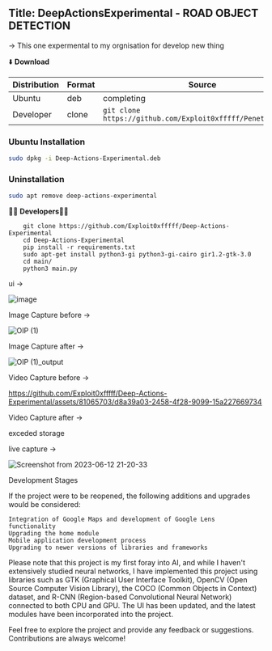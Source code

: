 ## Title: DeepActionsExperimental -  ROAD OBJECT DETECTION 

-> This one expermental to my orgnisation for develop new thing

⬇️ **Download**

| Distribution | Format | Source |
| ------------ | ------ | ------ |
| Ubuntu       | deb    | completing |
| Developer    | clone  | `git clone https://github.com/Exploit0xfffff/PenetrationApp` |

### Ubuntu Installation

```bash
sudo dpkg -i Deep-Actions-Experimental.deb
```

### Uninstallation

```bash
sudo apt remove deep-actions-experimental 
```


🔨🔨 **Developers**🔨🔨

```
    git clone https://github.com/Exploit0xfffff/Deep-Actions-Experimental
    cd Deep-Actions-Experimental
    pip install -r requirements.txt
    sudo apt-get install python3-gi python3-gi-cairo gir1.2-gtk-3.0
    cd main/
    python3 main.py
```

ui  ->

![image](https://github.com/Exploit0xfffff/DeepActionsExperimental/assets/81065703/7fab3f6d-5603-40e9-957c-244236b49c96)

Image Capture before ->

![OIP (1)](https://github.com/Exploit0xfffff/Deep-Actions-Experimental/assets/81065703/76b033a5-4882-44c7-9924-6a5d2faa7095)


Image Capture after ->

![OIP (1)_output](https://github.com/Exploit0xfffff/Deep-Actions-Experimental/assets/81065703/41375075-2686-4f5a-9ae6-930d2c8d36b9)

Video Capture before ->

https://github.com/Exploit0xfffff/Deep-Actions-Experimental/assets/81065703/d8a39a03-2458-4f28-9099-15a227669734


Video Capture after ->

exceded storage 

live capture ->

![Screenshot from 2023-06-12 21-20-33](https://github.com/Exploit0xfffff/Deep-Actions-Experimental/assets/81065703/66d208f3-1ce2-4f82-8a2b-19b021f2c57b)

Development Stages

If the project were to be reopened, the following additions and upgrades would be considered:

    Integration of Google Maps and development of Google Lens functionality
    Upgrading the home module
    Mobile application development process
    Upgrading to newer versions of libraries and frameworks

Please note that this project is my first foray into AI, and while I haven't extensively studied neural networks, I have implemented this project using libraries such as GTK (Graphical User Interface Toolkit), OpenCV (Open Source Computer Vision Library), the COCO (Common Objects in Context) dataset, and R-CNN (Region-based Convolutional Neural Network) connected to both CPU and GPU. The UI has been updated, and the latest modules have been incorporated into the project.

Feel free to explore the project and provide any feedback or suggestions. Contributions are always welcome!
